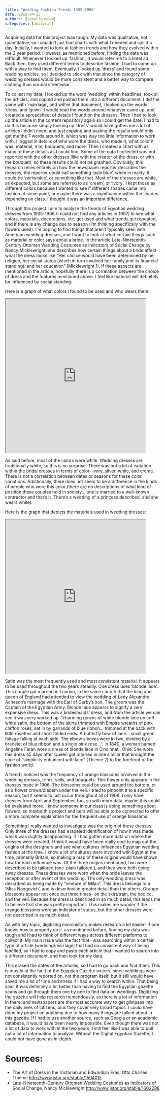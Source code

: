 ```yaml
---
title: "Wedding Fashion Trends 1905-1906"
date: 2018-04-25
authors: [sonalipustam]
categories: [analysis]
---
```


Acquiring data for this project was tough. My data was qualitative, not quantitative, so I couldn’t just find charts with what I needed and call it a day. Initially, I wanted to look at fashion trends and how they evolved within the 2 year period. However, as mentioned before, finding the data was difficult. Whenever I looked up ‘fashion’, it would refer me to a hotel ad. Back then, they used different terms to describe fashion. I had to come up with a way to find them. Eventually, I looked up ‘dress’ and found some wedding articles, so I decided to stick with that since the category of wedding dresses would be more consistent and a better way to compare clothing than normal streetwear.

To collect my data, I looked up the word ‘wedding’ within headlines, took all the articles, and copied and pasted them into a different document. I did the same with ‘marriage’, and within that document, I looked up the words ‘dress’ and ‘gown’. I would read the words around whatever came up, and created a spreadsheet of details I found on the dresses. Then I had to look up the article in the content repository again so I could get the date. I had to do this because simply looking up ‘dress’ would have gotten me a lot of articles I didn’t need, and just copying and pasting the results would only get me the 7 words around it, which was way too little information to work with. I logged in details of who wore the dress, who made it, what color it was, material, trim, bouquets, and more. Then I created a chart with as many of these details as I could find. Some of the data I collected was not reported with the other dresses (like with the creator of the dress, or with the bouquet), so these results could not be graphed. Obviously, this research relies entirely on how the newspaper reporter describes the dresses, the reporter could call something ‘pale blue’, when in reality, it could be ‘periwinkle’, or something like that. Most of the dresses are white, as expected, but some are referred to as ‘cream’, or ‘ivory’. I kept those as different colors because I wanted to see if different shades came into fashion at some point, or maybe there was a significance within the shades depending on class. I thought it was an important difference.

Through this project I aim to analyze the trends of Egyptian wedding dresses from 1905-1906 (I could not find any articles in 1907) to see what colors, materials, decorations, etc. get used and what trends get repeated, and if there is any change due to season (I’m thinking specifically with the flowers used). I’m hoping to find things that aren’t typically seen with American wedding dresses, and I want to look at what certain things such as material or color says about a bride. In the article Late-Nineteenth-Century Ottoman Wedding Costumes as Indicators of Social Change by Nancy Micklewright, she describes how certain things about a bride affect what the dress looks like “Her choice would have been determined by her religion, her social status (which in turn involved her family and its financial standing), and her education” (Micklewright 1). If these aspects are mentioned in the article, hopefully there is a correlation between the choice of dress and the features mentioned above. I feel like material will definitely be influenced by social standing.

Here is a graph of what colors I found to be used and who wears them:
<iframe src="https://public.tableau.com/views/whocoloranddate/Sheet1?:showVizHome=no&:embed=true" align="center" width="90%" height="500"></iframe>

As said before, most of the colors were white. Wedding dresses are traditionally white, so this is no surprise. There was not a lot of variation within the bridal dresses in terms of color- ivory, silver, white, and crème. There is not a correlation between dates or seasons for these color variations. Additionally, there does not seem to be a difference in the kinds of people who wore this color (there are no descriptions of what kind of position these couples hold in society… one is married to a well-known contractor and that’s it. There’s a wedding of a princess described, and she wears white).

Here is the graph that depicts the materials used in wedding dresses:
<iframe src="https://public.tableau.com/views/materialsdate/Sheet1?:showVizHome=no&:embed=true" align="center" width="90%" height="500"></iframe>

Satin was the most frequently used and most consistent material. It appears to be used throughout the two years steadily. One dress uses ‘blonde lace’. This couple got married in London, in the same church that the king and queen of England had attended to view the wedding of Lady Alexandra Acheson’s marriage with the Earl of Derby’s son. The groom was the Captain of the Egyptian Army. Blonde lace appears to signify a very expensive dress. This was a bridesmaids’ dress, and from the article we can see it was very worked up. “charming gowns of white blonde lace on soft white satin, the bottom of the skirts trimmed with Empire wreaths of pink chiffon roses, set in by garlands of blue ribbon… trimmed at the back with little rosettes and short folded ends. A butterfly bow of lace… small green foliage falling at each side. The elbow sleeves were in two, divided by a bracelet of blue ribbon and a single pink rose…”. In 1840, a woman named Angeline Faran wore a dress of blonde lace in Cincinnati, Ohio. She wore this dress 45 days after Queen got married in one similar that brought the style of “simplicity enhanced with lace” (Thieme 2) to the forefront of the fashion world.

A trend I noticed was the frequency of orange blossoms involved in the wedding dresses, trims, veils, and bouquets. This flower only appears in the dresses made in 1906. The blossoms could be used around the bottom, or as a flower crown/diadem under the veil. I tried to pinpoint it to a specific season, but it seems to just occur throughout all of 1906. I only have dresses from April and September, too, so with more data, maybe this could be evaluated more. I know someone in our class is doing something about flowers, so maybe this project and hers will be able to be connected to offer a more complete explanation for the frequent use of orange blossoms.

Something I really wanted to investigate was the origin of these dresses. Only three of the dresses had a labeled identification of how it was made, which was slightly disappointing. If I had gotten more data on where the dresses were created, I think it would have been really cool to map out the origins of the designers and see what cultures influences Egyptian wedding fashion at the time. I know a lot of cultures were involved with Egypt at the time, primarily Britain, so making a map of these origins would have shown how far each influence was. Of the three origins mentioned, two were described to be tailored (one ‘plain tailored’), and they were both going away dresses. These dresses were worn when the bride leaves the reception or after event of the wedding. The only wedding dress was described as being made by “venture of Milan”. This dress belongs to a ‘Miss Nangovich’, and is described in greater detail than the others. Orange blossoms appear not once but three times- on the skirt/train, the bodice, and the veil. Because her dress is described in so much detail, this leads me to believe that she was pretty important. This makes me wonder if the orange blossoms were an indicator of status, but the other dresses were not described in as much detail.

As with any topic, digitizing microhistory makes research a lot easier- if one knows how to properly do it. as mentioned before, finding my data was tough and I had to think of different ways across different platforms to collect it. My main issue was the fact that I was searching within a certain type of article (wedding/marriage) that had no consistent way of being labelled, so I had to copy and paste each article that I wanted to search into a different document, and then look for my data.

This erased the dates of the articles, so I had to go back and find them. This is mostly at the fault of the Egyptian Gazette writers, since weddings were not consistently reported on, not the program itself, but it still would have saved me a lot of time and stress if I had a way to search within. That being said, it was definitely a lot better than having to find the Egyptian gazette scans and go through them one by one to find data on weddings. Digitizing the gazette will help research tremendously, as there is a lot of information in there, and newspapers are the most accurate way to get glimpses into the daily lives of citizens, plus they cover very broad topics. I could have done my project on anything due to how many things are talked about in this gazette. If I had to use another source, such as Google or an academic database, it would have been nearly impossible. Even though there was not a lot of data to work with in the two years, I still feel like I was able to pull out a lot of information to analyze. Without the Digital Egyptian Gazette, I could not have gone as in-depth.

# Sources:
- The Art of Dress in the Victorian and Edwardian Eras, Otto Charles Thieme http://www.jstor.org/stable/1504015
- Late-Nineteenth-Century Ottoman Wedding Costumes as Indicators of Social Change, Nancy Micklewright http://www.jstor.org/stable/1602288
